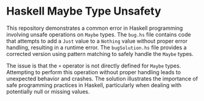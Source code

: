 # Haskell Maybe Type Unsafety

This repository demonstrates a common error in Haskell programming involving unsafe operations on `Maybe` types.  The `bug.hs` file contains code that attempts to add a `Just` value to a `Nothing` value without proper error handling, resulting in a runtime error. The `bugSolution.hs` file provides a corrected version using pattern matching to safely handle the `Maybe` types.

The issue is that the `+` operator is not directly defined for `Maybe` types. Attempting to perform this operation without proper handling leads to unexpected behavior and crashes.  The solution illustrates the importance of safe programming practices in Haskell, particularly when dealing with potentially null or missing values.